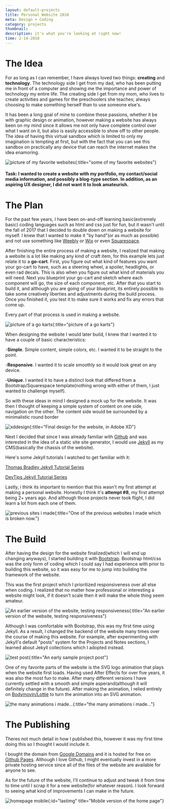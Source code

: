 ```yaml
---
layout: default-projects
title: Personal Website 2018
meta: Design + Coding
category: projects
thumbnail:
description: it's what you're looking at right now!
time: 2-14-2018
---
```


# The Idea


For as long as I can remember, I have always loved two things: **creating** and **technology**. The technology side I get from my dad, who has been putting me in front of a computer and showing me the importance and power of technology my entire life. The creating side I get from my mom, who lives to create  activities and games for the preschoolers she teaches; always choosing to make something herself than to use someone else's.

It has been a long goal of mine to combine these passions, whether it be with graphic design or animation, however making a website has always been on my mind since it allows me not only have complete control over what I want on it, but also is easily accessible to show off to other people. The idea of having this virtual sandbox which is limited to only my imagination is tempting at first, but with the fact that you can see this sandbox on practically any device that can reach the internet makes the idea enamoring.

![picture of my favorite websites][manywebsites]{:title="some of my favorite websites"}

[manywebsites]: https://i.imgur.com/0V5O9Wc.png

#### Task: I wanted to create a website with my portfolio, my contact/social media information, and possibly a blog-type section. In addition, as an aspiring UX designer, I did **not** want it to look amateurish.



# The Plan

For the past few years, I have been on-and-off learning basic(extremely basic) coding languages such as html and css just for fun, but it wasn't until the fall of 2017 that I decided to double down on making a website for myself. I knew that I wanted to make it "by hand"(or as much as possible) and not use something like [Weebly](https://www.weebly.com) or [Wix](https://www.wix.com/) or even [Squarespace](https://www.squarespace.com).

After finishing the entire process of making a website, I realized that making a website is a lot like making any kind of craft item, for this example lets just relate it to a **go-cart**. First, you figure out what kind of features you want your go-cart to have, such as a steering wheel, a spoiler, headlights, or even rad decals. This is also when you figure out what kind of materials you will need. Next you blueprint your go-cart and sketch where each component will go, the size of each component, etc. After that you start to build it, and although you are going of your blueprint, its entirely possible to take some creatively liberties and adjustments during the build process. Once you finished it, you test it to make sure it works and fix any errors that come up.

Every part of that process is used in making a website.

![picture of a go karts][gokarts]{:title="picture of a go karts"}

[gokarts]: https://i.imgur.com/gWNECbM.png

When designing the website I would later build, I knew that I wanted it to have a couple of basic characteristics:

-**Simple**. Simple content, simple colors, etc. I wanted it to be straight to the point.

-**Responsive**. I wanted it to scale smoothly so it would look great on any device.

-**Unique**. I wanted it to have a distinct look that differed from a Bootstrap/Squarespace template(nothing wrong with either of them, I just wanted to challenge myself).

So with these ideas in mind I designed a mock up for the website. It was then I thought of keeping a simple system of content on one side, navigation on the other. The content side would be surrounded by a minimalistic round border

![xddesign][xddesign]{:title="Final design for the website, in Adobe XD"}

[xddesign]: https://i.imgur.com/eONnOjd.png

Next I decided that since I was already familiar with [Github](https://github.com/) and was interested in the idea of a static site site generator, I would use [Jekyll](https://jekyllrb.com/) as my CMS(basically the chassis of the website).

Here's some Jekyll tutorials I watched to get familiar with it:

[Thomas Bradley Jekyll Tutorial Series](https://www.youtube.com/watch?v=oiNVQ9Zjy4o&list=PLWjCJDeWfDdfVEcLGAfdJn_HXyM4Y7_k-)

[DevTips Jekyll Tutorial Series](https://www.youtube.com/watch?v=sJhhLvW-Xvg&list=PLqGj3iMvMa4KeBN2krBtcO3U90_7SOl-A)

Lastly, i think its important to mention that this wasn't my first attempt at making a personal website. Honestly I think it's **attempt #8**, my first attempt being 2+ years ago. And although those projects never took flight, I did learn a lot from each one of them.

![previous sites i made][previoussites]{:title="One of the previous websites I made which is broken now."}

[previoussites]: https://i.imgur.com/rO9BPzx.png

# The Build

After having the design for the website finalized(which I will end up changing anyways), I started building it with [Bootstrap](https://getbootstrap.com/). Bootstrap html/css was the only form of coding which I could say I had experience with prior to building this website, so it was easy for me to jump into building the framework of the website.

This was the first project which I prioritized responsiveness over all else when coding. I realized that no matter how professional or interesting a website might look, if it doesn't scale then it will make the whole thing seem amateur.

![An earlier version of the website, testing responsiveness][responsiveness]{:title="An earlier version of the website, testing responsiveness"}

[responsiveness]: https://thumbs.gfycat.com/SlightZigzagBoar-size_restricted.gif


Although I was comfortable with Bootstrap, this was my first time using Jekyll. As a result, I changed the backend of the website many times over the course of making this website. For example, after experimenting with Jekyll's default "posts" system for the Projects and Notes sections, I learned about Jekyll collections which I adopted instead.

![test post][test post]{:title="An early sample project post"}

[test post]: https://i.imgur.com/vkRmO8k.png

One of my favorite parts of the website is the SVG logo animation that plays when the website first loads. Having used After Effects for over five years, it was also the most fun to make. After many different versions I have currently settled with a smooth and simple asperand(although it will definitely change in the future). After making the animation, I relied entirely on [Bodymovin/Lottie](https://github.com/airbnb/lottie-web) to  turn the animation into an SVG animation.

![the many animations i made...][animations]{:title="the many animations i made..."}

[animations]: https://i.imgur.com/7LZqI8P.gif

# The Publishing

Theres not much detail in how I published this, however it was my first time doing this so I thought I would include it.

I bought the domain from [Google Domains](https://domains.google/) and it is hosted for free on [Github Pages](https://pages.github.com/). Although I love Github, I might eventually invest in a more private hosting service since all of the files of the website are available for anyone to see.

As for the future of the website, I'll continue to adjust and tweak it from time to time until I scrap it for a new website(for whatever reason). I look forward to seeing what kind of improvements I can make in the future.

![homepage mobile][homepagemobile]{:id="lastimg" title="Mobile version of the home page"}

[homepagemobile]: https://thumbs.gfycat.com/AngelicCheeryHen-size_restricted.gif
